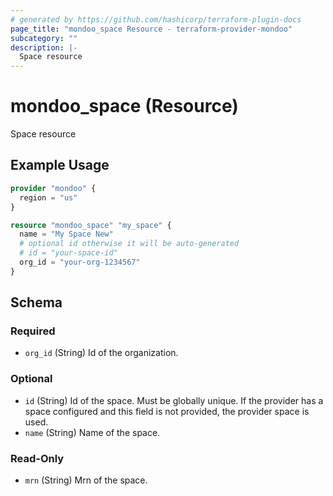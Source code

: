 ```yaml
---
# generated by https://github.com/hashicorp/terraform-plugin-docs
page_title: "mondoo_space Resource - terraform-provider-mondoo"
subcategory: ""
description: |-
  Space resource
---
```


# mondoo_space (Resource)

Space resource

## Example Usage

```terraform
provider "mondoo" {
  region = "us"
}

resource "mondoo_space" "my_space" {
  name = "My Space New"
  # optional id otherwise it will be auto-generated
  # id = "your-space-id"
  org_id = "your-org-1234567"
}
```

<!-- schema generated by tfplugindocs -->
## Schema

### Required

- `org_id` (String) Id of the organization.

### Optional

- `id` (String) Id of the space. Must be globally unique. If the provider has a space configured and this field is not provided, the provider space is used.
- `name` (String) Name of the space.

### Read-Only

- `mrn` (String) Mrn of the space.
